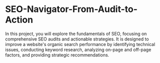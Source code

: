 # SEO-Navigator-From-Audit-to-Action
In this project, you will explore the fundamentals of SEO, focusing on comprehensive SEO audits and actionable strategies. It is designed to improve a website's organic search performance by identifying technical issues, conducting keyword research, analyzing on-page and off-page factors, and providing strategic recommendations.
